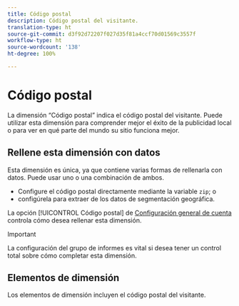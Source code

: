 ```yaml
---
title: Código postal
description: Código postal del visitante.
translation-type: ht
source-git-commit: d3f92d72207f027d35f81a4ccf70d01569c3557f
workflow-type: ht
source-wordcount: '138'
ht-degree: 100%

---
```



# Código postal

La dimensión “Código postal” indica el código postal del visitante. Puede utilizar esta dimensión para comprender mejor el éxito de la publicidad local o para ver en qué parte del mundo su sitio funciona mejor.

## Rellene esta dimensión con datos

Esta dimensión es única, ya que contiene varias formas de rellenarla con datos. Puede usar uno o una combinación de ambos.

* Configure el código postal directamente mediante la variable `zip`; o
* configúrela para extraer de los datos de segmentación geográfica.

La opción [!UICONTROL Código postal] de [Configuración general de cuenta](/help/admin/admin/general-acct-settings-admin.md) controla cómo desea rellenar esta dimensión.

>[!IMPORTANT]
>
>La configuración del grupo de informes es vital si desea tener un control total sobre cómo completar esta dimensión.

## Elementos de dimensión

Los elementos de dimensión incluyen el código postal del visitante.